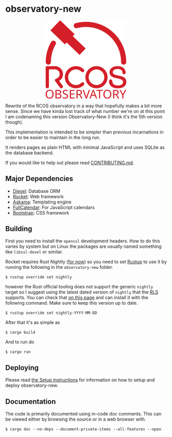 # observatory-new

<img src="./logo.svg" alt="RCOS Observatory logo" style="display:block;max-width:50%;margin:auto;"/>

Rewrite of the RCOS observatory in a way that hopefully makes a bit more sense.
Since we have kinda lost track of what number we're on at this point I am
codenaming this version Observatory-New (I think it's the 5th version though).

This implementation is intended to be simpler than previous incarnations in
order to be easier to maintain in the long run.

It renders pages as plain HTML with minimal JavaScript and uses SQLite
as the database backend.

If you would like to help out please read [CONTRIBUTING.md](./CONTRIBUTING.md).

## Major Dependencies
- [Diesel](https://diesel.rs): Database ORM
- [Rocket](https://rocket.rs): Web framework
- [Askama](https://github.com/djc/askama): Templating engine
- [FullCalendar](https://fullcalendar.io/): For JavaScript calendars
- [Bootstrap](https://getbootstrap.com): CSS framework

## Building
First you need to install the `openssl` development headers.
How to do this varies by system but on Linux the packages are usually named
something like `libssl-devel` or similar.

Rocket requires Rust Nightly ([for now](https://github.com/SergioBenitez/Rocket/issues/19))
so you need to set [Rustup](https://rustup.rs) to use it by running the following in the
`observatory-new` folder.

```
$ rustup override set nightly
```

however the Rust official tooling does not support the generic `nightly` target
so I suggest using the latest dated version of `nightly` that the [RLS]()
supports. You can check that [on this page](https://rust-lang.github.io/rustup-components-history/)
and can install it with the following command. Make sure to keep this version
up to date.

```
$ rustup override set nightly-YYYY-MM-DD
```

After that it's as simple as
```
$ cargo build
```

And to run do
```
$ cargo run
```

## Deploying

Please read [the Setup instructions](./SETUP.md) for information on how to setup
and deploy observatory-new.

## Documentation
The code is primarily documented using in-code doc comments.
This can be viewed either by browsing the source or in a web browser with.
```
$ cargo doc --no-deps --document-private-items --all-features --open
```
